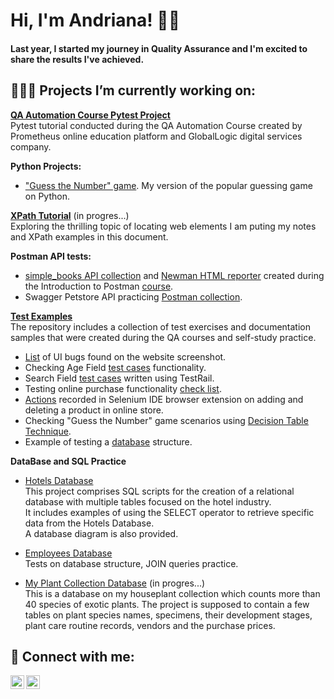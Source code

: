<h1>Hi, I'm Andriana! 👋🏻</h1>
<h4>Last year, I started my journey in Quality Assurance and I'm excited to share the results I've achieved.</h4>

<h2>👩🏼‍💻 Projects I’m currently working on:</h2>

<b>[QA Automation Course Pytest Project](https://github.com/ansyvan/pytest_tutorial)</b>
<br/>Pytest tutorial conducted during the QA Automation Course created by Prometheus online education platform and GlobalLogic digital services company.

<b>Python Projects:</b>
  - ["Guess the Number" game](https://github.com/ansyvan/python_projects/blob/main/guess_number_game.py).</b> My version of the popular guessing game on Python.

<b>[XPath Tutorial](https://github.com/ansyvan/test-samples/blob/main/XPath_Tutorial.pdf)</b> (in progres...)
<br/>Exploring the thrilling topic of locating web elements I am puting my notes and XPath examples in this document.

<b>Postman API tests:</b>
  - [simple_books API collection](https://github.com/ansyvan/test-samples/blob/main/simple_books.postman_collection.json) and [Newman HTML reporter](https://github.com/ansyvan/test-samples/blob/main/simple_books-2023-11-30-13-46-09-262-0.html) created during the Introduction to Postman [course](https://github.com/vdespa/introduction-to-postman-course).
  - Swagger Petstore API practicing [Postman collection](https://github.com/ansyvan/test-samples/blob/main/Petstore.postman_collection.json).

<b>[Test Examples](https://github.com/ansyvan/manual-test-samples)</b>
<br/>The repository includes a collection of test exercises and documentation samples that were created during the QA courses and self-study practice.
  - [List](https://github.com/ansyvan/test-samples/blob/main/Multi-Dealer_Website_Testing.pdf) of UI bugs found on the website screenshot.
  - Checking Age Field [test cases](https://github.com/ansyvan/test-samples/blob/main/AgeField_Check_TestCases.pdf) functionality.
  - Search Field [test cases](https://github.com/ansyvan/test-samples/blob/main/SearchField_TestCases_TestRail.pdf) written using TestRail.
  - Testing online purchase functionality [check list](https://github.com/ansyvan/test-samples/blob/main/OnlinePurchase_CheckList.pdf).
  - [Actions](https://github.com/ansyvan/test-samples/blob/main/studyqa_selenium.side) recorded in Selenium IDE browser extension on adding and deleting a product in online store.
  - Checking "Guess the Number" game scenarios using [Decision Table Technique](https://github.com/ansyvan/test-samples/blob/main/Decision_Table_Examples.pdf).
  - Example of testing a [database](https://github.com/ansyvan/sql-practice/blob/main/EmployeesDB/SQL_emloyees_database_testing.pdf) structure.

<b>DataBase and SQL Practice</b>
  - [Hotels Database](https://github.com/ansyvan/SQL_Practice/tree/main/HotelsDB) 
  <br/>This project comprises SQL scripts for the creation of a relational database with multiple tables focused on the hotel industry.
<br/>It includes examples of using the SELECT operator to retrieve specific data from the Hotels Database.
  <br/>A database diagram is also provided.

- [Employees Database](https://github.com/ansyvan/sql-practice/tree/main/EmployeesDB)
  <br/>Tests on database structure, JOIN queries practice.

- [My Plant Collection Database](https://github.com/ansyvan/plant_collection_database/tree/main) (in progres...)
  <br/>This is a database on my houseplant collection which counts more than 40 species of exotic plants. The project is supposed to contain a few tables on plant species names, specimens, their development stages, plant care routine records, vendors and the purchase prices.
 



<h2> 🤳 Connect with me:</h2>

[<img align="left" alt="Andriana Syvanych | LinkedIn" width="22px" src="https://cdn.jsdelivr.net/npm/simple-icons@v3/icons/linkedin.svg" />][linkedin]
[<img align="left" alt="Andriana Syvanych | Instagram" width="22px" src="https://cdn.jsdelivr.net/npm/simple-icons@v3/icons/instagram.svg" />][instagram]

[instagram]: https://www.instagram.com/andriana.syvan/
[linkedin]: https://www.linkedin.com/in/andriana-syvanych-9744b926a/

<!--
**joshmadakor1/joshmadakor1** is a ✨ _special_ ✨ repository because its `README.md` (this file) appears on your GitHub profile.

Here are some ideas to get you started:

- 🔭 I’m currently working on ...
- 🌱 I’m currently learning ...
- 👯 I’m looking to collaborate on ...
- 🤔 I’m looking for help with ...
- 💬 Ask me about ...
- 📫 How to reach me: ...
- 😄 Pronouns: ...
- ⚡ Fun fact: ...
-->
